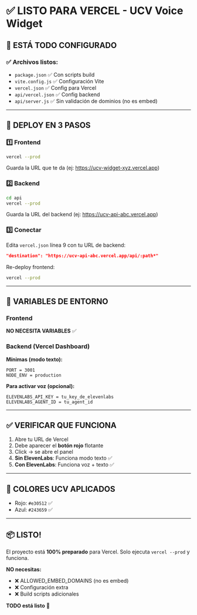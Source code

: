 # ✅ LISTO PARA VERCEL - UCV Voice Widget

## 🎯 ESTÁ TODO CONFIGURADO

### ✅ Archivos listos:
- `package.json` ✅ Con scripts build
- `vite.config.js` ✅ Configuración Vite
- `vercel.json` ✅ Config para Vercel
- `api/vercel.json` ✅ Config backend
- `api/server.js` ✅ Sin validación de dominios (no es embed)

---

## 🚀 DEPLOY EN 3 PASOS

### 1️⃣ Frontend
```bash
vercel --prod
```

Guarda la URL que te da (ej: https://ucv-widget-xyz.vercel.app)

### 2️⃣ Backend
```bash
cd api
vercel --prod
```

Guarda la URL del backend (ej: https://ucv-api-abc.vercel.app)

### 3️⃣ Conectar

Edita `vercel.json` línea 9 con tu URL de backend:
```json
"destination": "https://ucv-api-abc.vercel.app/api/:path*"
```

Re-deploy frontend:
```bash
vercel --prod
```

---

## 🔑 VARIABLES DE ENTORNO

### Frontend
**NO NECESITA VARIABLES** ✅

### Backend (Vercel Dashboard)

**Mínimas (modo texto):**
```
PORT = 3001
NODE_ENV = production
```

**Para activar voz (opcional):**
```
ELEVENLABS_API_KEY = tu_key_de_elevenlabs
ELEVENLABS_AGENT_ID = tu_agent_id
```

---

## ✅ VERIFICAR QUE FUNCIONA

1. Abre tu URL de Vercel
2. Debe aparecer el **botón rojo** flotante
3. Click → se abre el panel
4. **Sin ElevenLabs**: Funciona modo texto ✅
5. **Con ElevenLabs**: Funciona voz + texto ✅

---

## 🎨 COLORES UCV APLICADOS

- Rojo: `#e30512` ✅
- Azul: `#243659` ✅

---

## 📦 LISTO!

El proyecto está **100% preparado** para Vercel. Solo ejecuta `vercel --prod` y funciona.

**NO necesitas:**
- ❌ ALLOWED_EMBED_DOMAINS (no es embed)
- ❌ Configuración extra
- ❌ Build scripts adicionales

**TODO está listo** 🎉
